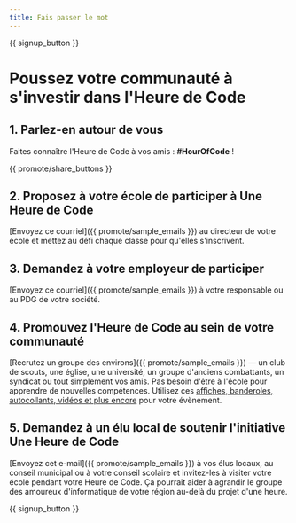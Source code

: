 ```yaml
---
title: Fais passer le mot
---
```


{{ signup_button }}

# Poussez votre communauté à s'investir dans l'Heure de Code

## 1. Parlez-en autour de vous

Faites connaître l'Heure de Code à vos amis : **#HourOfCode** !

{{ promote/share_buttons }}

## 2. Proposez à votre école de participer à Une Heure de Code

[Envoyez ce courriel]({{ promote/sample_emails }}) au directeur de votre école et mettez au défi chaque classe pour qu'elles s'inscrivent. 

## 3. Demandez à votre employeur de participer

[Envoyez ce courriel]({{ promote/sample_emails }}) à votre responsable ou au PDG de votre société.

## 4. Promouvez l'Heure de Code au sein de votre communauté

[Recrutez un groupe des environs]({{ promote/sample_emails }}) — un club de scouts, une église, une université, un groupe d'anciens combattants, un syndicat ou tout simplement vos amis. Pas besoin d'être à l'école pour apprendre de nouvelles compétences. Utilisez ces [affiches, banderoles, autocollants, vidéos et plus encore](/promote/resources) pour votre évènement.

## 5. Demandez à un élu local de soutenir l'initiative Une Heure de Code

[Envoyez cet e-mail]({{ promote/sample_emails }}) à vos élus locaux, au conseil municipal ou à votre conseil scolaire et invitez-les à visiter votre école pendant votre Heure de Code. Ça pourrait aider à agrandir le groupe des amoureux d'informatique de votre région au-delà du projet d'une heure.

{{ signup_button }}